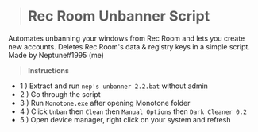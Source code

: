 > # **Rec Room Unbanner Script**
Automates unbanning your windows from Rec Room and lets you create new accounts. Deletes Rec Room's data & registry keys in a simple script.
Made by Neptune#1995 (me)

> **Instructions**
- 1 ) Extract and run `nep's unbanner 2.2.bat` without admin
- 2 ) Go through the script
- 3 ) Run `Monotone.exe` after opening Monotone folder
- 4 ) Click `Unban` then `Clean` then `Manual Options` then `Dark Cleaner 0.2`
- 5 ) Open device manager, right click on your system and refresh
